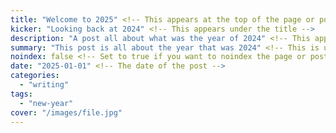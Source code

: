 ```yaml
---
title: "Welcome to 2025" <!-- This appears at the top of the page or post -->
kicker: "Looking back at 2024" <!-- This appears under the title -->
description: "A post all about what was the year of 2024" <!-- This appears in the meta description of the page or post -->
summary: "This post is all about the year that was 2024" <!-- This is used on the index page if not set falls back to an excerpt -->
noindex: false <!-- Set to true if you want to noindex the page or post -->
date: "2025-01-01" <!-- The date of the post -->
categories:
  - "writing"
tags:
  - "new-year"
cover: "/images/file.jpg"
---
```

